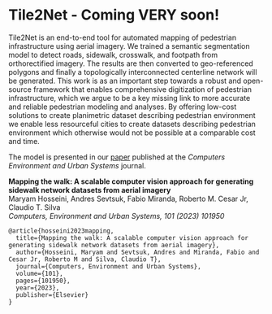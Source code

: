 # Tile2Net - Coming VERY soon! 

Tile2Net is an end-to-end tool for automated mapping of pedestrian infrastructure using aerial imagery. We trained a semantic segmentation model to detect roads, sidewalk, crosswalk, and footpath from orthorectified imagery. The results are then converted to geo-referenced polygons and finally a topologically interconnected centerline network will be generated. This work is as an important step towards a robust and open-source framework that enables comprehensive digitization of pedestrian infrastructure, which we argue to be a key missing link to more accurate and reliable pedestrian modeling and analyses. By offering low-cost solutions to create planimetric dataset describing pedestrian environment we enable less resourceful cities to create datasets describing pedestrian environment which otherwise would not be possible at a comparable cost and time.


The model is presented in our [paper](https://www.sciencedirect.com/science/article/pii/S0198971523000133) published at the *Computers Environment and Urban Systems* journal.

**Mapping the walk: A scalable computer vision approach for generating sidewalk network datasets from aerial imagery**\
Maryam Hosseini, Andres Sevtsuk, Fabio Miranda, Roberto M. Cesar Jr, Claudio T. Silva\
*Computers, Environment and Urban Systems, 101 (2023) 101950*

```
@article{hosseini2023mapping,
  title={Mapping the walk: A scalable computer vision approach for generating sidewalk network datasets from aerial imagery},
  author={Hosseini, Maryam and Sevtsuk, Andres and Miranda, Fabio and Cesar Jr, Roberto M and Silva, Claudio T},
  journal={Computers, Environment and Urban Systems},
  volume={101},
  pages={101950},
  year={2023},
  publisher={Elsevier}
}
```
